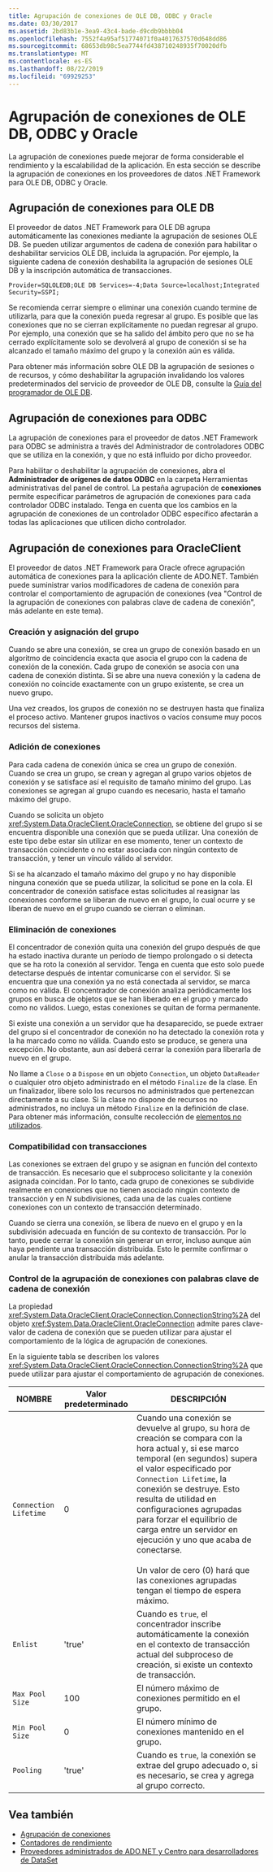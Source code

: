 ```yaml
---
title: Agrupación de conexiones de OLE DB, ODBC y Oracle
ms.date: 03/30/2017
ms.assetid: 2bd83b1e-3ea9-43c4-bade-d9cdb9bbbb04
ms.openlocfilehash: 7552f4a95af51774071f0a4017637570d648dd86
ms.sourcegitcommit: 68653db98c5ea7744fd438710248935f70020dfb
ms.translationtype: MT
ms.contentlocale: es-ES
ms.lasthandoff: 08/22/2019
ms.locfileid: "69929253"
---
```

# <a name="ole-db-odbc-and-oracle-connection-pooling"></a>Agrupación de conexiones de OLE DB, ODBC y Oracle
La agrupación de conexiones puede mejorar de forma considerable el rendimiento y la escalabilidad de la aplicación. En esta sección se describe la agrupación de conexiones en los proveedores de datos .NET Framework para OLE DB, ODBC y Oracle.  
  
## <a name="connection-pooling-for-oledb"></a>Agrupación de conexiones para OLE DB  
 El proveedor de datos .NET Framework para OLE DB agrupa automáticamente las conexiones mediante la agrupación de sesiones OLE DB. Se pueden utilizar argumentos de cadena de conexión para habilitar o deshabilitar servicios OLE DB, incluida la agrupación. Por ejemplo, la siguiente cadena de conexión deshabilita la agrupación de sesiones OLE DB y la inscripción automática de transacciones.  
  
```  
Provider=SQLOLEDB;OLE DB Services=-4;Data Source=localhost;Integrated Security=SSPI;  
```  
  
 Se recomienda cerrar siempre o eliminar una conexión cuando termine de utilizarla, para que la conexión pueda regresar al grupo. Es posible que las conexiones que no se cierran explícitamente no puedan regresar al grupo. Por ejemplo, una conexión que se ha salido del ámbito pero que no se ha cerrado explícitamente solo se devolverá al grupo de conexión si se ha alcanzado el tamaño máximo del grupo y la conexión aún es válida.  
  
 Para obtener más información sobre OLE DB la agrupación de sesiones o de recursos, y cómo deshabilitar la agrupación invalidando los valores predeterminados del servicio de proveedor de OLE DB, consulte la [Guía del programador de OLE DB](https://go.microsoft.com/fwlink/?linkid=45232).  
  
## <a name="connection-pooling-for-odbc"></a>Agrupación de conexiones para ODBC  
 La agrupación de conexiones para el proveedor de datos .NET Framework para ODBC se administra a través del Administrador de controladores ODBC que se utiliza en la conexión, y que no está influido por dicho proveedor.  
  
 Para habilitar o deshabilitar la agrupación de conexiones, abra el **Administrador de orígenes de datos ODBC** en la carpeta Herramientas administrativas del panel de control. La pestaña agrupación de **conexiones** permite especificar parámetros de agrupación de conexiones para cada controlador ODBC instalado. Tenga en cuenta que los cambios en la agrupación de conexiones de un controlador ODBC específico afectarán a todas las aplicaciones que utilicen dicho controlador.  
  
## <a name="connection-pooling-for-oracleclient"></a>Agrupación de conexiones para OracleClient  
 El proveedor de datos .NET Framework para Oracle ofrece agrupación automática de conexiones para la aplicación cliente de ADO.NET. También puede suministrar varios modificadores de cadena de conexión para controlar el comportamiento de agrupación de conexiones (vea "Control de la agrupación de conexiones con palabras clave de cadena de conexión", más adelante en este tema).  
  
### <a name="pool-creation-and-assignment"></a>Creación y asignación del grupo  
 Cuando se abre una conexión, se crea un grupo de conexión basado en un algoritmo de coincidencia exacta que asocia el grupo con la cadena de conexión de la conexión. Cada grupo de conexión se asocia con una cadena de conexión distinta. Si se abre una nueva conexión y la cadena de conexión no coincide exactamente con un grupo existente, se crea un nuevo grupo.  
  
 Una vez creados, los grupos de conexión no se destruyen hasta que finaliza el proceso activo. Mantener grupos inactivos o vacíos consume muy pocos recursos del sistema.  
  
### <a name="connection-addition"></a>Adición de conexiones  
 Para cada cadena de conexión única se crea un grupo de conexión. Cuando se crea un grupo, se crean y agregan al grupo varios objetos de conexión y se satisface así el requisito de tamaño mínimo del grupo. Las conexiones se agregan al grupo cuando es necesario, hasta el tamaño máximo del grupo.  
  
 Cuando se solicita un objeto <xref:System.Data.OracleClient.OracleConnection>, se obtiene del grupo si se encuentra disponible una conexión que se pueda utilizar. Una conexión de este tipo debe estar sin utilizar en ese momento, tener un contexto de transacción coincidente o no estar asociada con ningún contexto de transacción, y tener un vínculo válido al servidor.  
  
 Si se ha alcanzado el tamaño máximo del grupo y no hay disponible ninguna conexión que se pueda utilizar, la solicitud se pone en la cola. El concentrador de conexión satisface estas solicitudes al reasignar las conexiones conforme se liberan de nuevo en el grupo, lo cual ocurre y se liberan de nuevo en el grupo cuando se cierran o eliminan.  
  
### <a name="connection-removal"></a>Eliminación de conexiones  
 El concentrador de conexión quita una conexión del grupo después de que ha estado inactiva durante un período de tiempo prolongado o si detecta que se ha roto la conexión al servidor. Tenga en cuenta que esto solo puede detectarse después de intentar comunicarse con el servidor. Si se encuentra que una conexión ya no está conectada al servidor, se marca como no válida. El concentrador de conexión analiza periódicamente los grupos en busca de objetos que se han liberado en el grupo y marcado como no válidos. Luego, estas conexiones se quitan de forma permanente.  
  
 Si existe una conexión a un servidor que ha desaparecido, se puede extraer del grupo si el concentrador de conexión no ha detectado la conexión rota y la ha marcado como no válida. Cuando esto se produce, se genera una excepción. No obstante, aun así deberá cerrar la conexión para liberarla de nuevo en el grupo.  
  
 No llame a `Close` o a `Dispose` en un objeto `Connection`, un objeto `DataReader` o cualquier otro objeto administrado en el método `Finalize` de la clase. En un finalizador, libere solo los recursos no administrados que pertenezcan directamente a su clase. Si la clase no dispone de recursos no administrados, no incluya un método `Finalize` en la definición de clase. Para obtener más información, consulte recolección de [elementos no utilizados](../../../standard/garbage-collection/index.md).  
  
### <a name="transaction-support"></a>Compatibilidad con transacciones  
 Las conexiones se extraen del grupo y se asignan en función del contexto de transacción. Es necesario que el subproceso solicitante y la conexión asignada coincidan. Por lo tanto, cada grupo de conexiones se subdivide realmente en conexiones que no tienen asociado ningún contexto de transacción y en *N* subdivisiones, cada una de las cuales contiene conexiones con un contexto de transacción determinado.  
  
 Cuando se cierra una conexión, se libera de nuevo en el grupo y en la subdivisión adecuada en función de su contexto de transacción. Por lo tanto, puede cerrar la conexión sin generar un error, incluso aunque aún haya pendiente una transacción distribuida. Esto le permite confirmar o anular la transacción distribuida más adelante.  
  
### <a name="controlling-connection-pooling-with-connection-string-keywords"></a>Control de la agrupación de conexiones con palabras clave de cadena de conexión  
 La propiedad <xref:System.Data.OracleClient.OracleConnection.ConnectionString%2A> del objeto <xref:System.Data.OracleClient.OracleConnection> admite pares clave-valor de cadena de conexión que se pueden utilizar para ajustar el comportamiento de la lógica de agrupación de conexiones.  
  
 En la siguiente tabla se describen los valores <xref:System.Data.OracleClient.OracleConnection.ConnectionString%2A> que puede utilizar para ajustar el comportamiento de agrupación de conexiones.  
  
|NOMBRE|Valor predeterminado|DESCRIPCIÓN|  
|----------|-------------|-----------------|  
|`Connection Lifetime`|0|Cuando una conexión se devuelve al grupo, su hora de creación se compara con la hora actual y, si ese marco temporal (en segundos) supera el valor especificado por `Connection Lifetime`, la conexión se destruye. Esto resulta de utilidad en configuraciones agrupadas para forzar el equilibrio de carga entre un servidor en ejecución y uno que acaba de conectarse.<br /><br /> Un valor de cero (0) hará que las conexiones agrupadas tengan el tiempo de espera máximo.|  
|`Enlist`|'true'|Cuando es `true`, el concentrador inscribe automáticamente la conexión en el contexto de transacción actual del subproceso de creación, si existe un contexto de transacción.|  
|`Max Pool Size`|100|El número máximo de conexiones permitido en el grupo.|  
|`Min Pool Size`|0|El número mínimo de conexiones mantenido en el grupo.|  
|`Pooling`|'true'|Cuando es `true`, la conexión se extrae del grupo adecuado o, si es necesario, se crea y agrega al grupo correcto.|  
  
## <a name="see-also"></a>Vea también

- [Agrupación de conexiones](../../../../docs/framework/data/adonet/connection-pooling.md)
- [Contadores de rendimiento](../../../../docs/framework/data/adonet/performance-counters.md)
- [Proveedores administrados de ADO.NET y Centro para desarrolladores de DataSet](https://go.microsoft.com/fwlink/?LinkId=217917)
